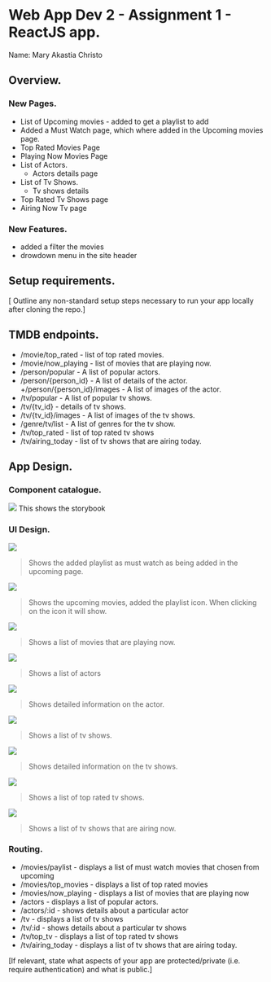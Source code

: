 # Web App Dev 2 - Assignment 1 - ReactJS app.

Name: Mary Akastia Christo

## Overview.

### New Pages.

+ List of Upcoming movies - added to get a playlist to add
+ Added a Must Watch page, which where added in the Upcoming movies page. 
+ Top Rated Movies Page
+ Playing Now Movies Page
+ List of Actors.
    + Actors details page
+ List of Tv Shows.
    + Tv shows details
+ Top Rated Tv Shows page
+ Airing Now Tv page

### New Features.

+ added a filter the movies
+ drowdown menu in the site header

## Setup requirements.

[ Outline any non-standard setup steps necessary to run your app locally after cloning the repo.]

## TMDB endpoints.

+ /movie/top_rated - list of top rated movies.
+ /movie/now_playing - list of movies that are playing now.
+ /person/popular - A list of popular actors.
+ /person/{person_id} - A list of details of the actor.
+/person/{person_id}/images - A list of images of the actor.
+ /tv/popular - A list of popular tv shows. 
+ /tv/{tv_id} - details of tv shows.
+ /tv/{tv_id}/images - A list of images of the tv shows.
+ /genre/tv/list - A list of genres for the tv show.
+ /tv/top_rated - list of top rated tv shows
+ /tv/airing_today - list of tv shows that are airing today. 

## App Design.

### Component catalogue.

![](./images/storybook.png)
This shows the storybook

### UI Design.


![ ](./images/must_watch.png)

>Shows the added playlist as must watch as being added in the upcoming page.

![ ](./images/upcoming.png)

>Shows the upcoming movies, added the playlist icon. When clicking on the icon it will show.

![ ](./images/playing_now.png)

>Shows a list of movies that are playing now.

![ ](./images/actors.png)

> Shows a list of actors

![ ](./images/actors_details.png)

>Shows detailed information on the actor.

![ ](./images/tvshows.png)

>Shows a list of tv shows.

![ ](./images/tv_details.png)

>Shows detailed information on the tv shows.

![ ](./images/top_tv.png)

> Shows a list of top rated tv shows.

![ ](./images/airing.png)

>Shows a list of tv shows that are airing now.

### Routing.

+ /movies/paylist - displays a list of must watch movies that chosen from upcoming
+ /movies/top_movies - displays a list of top rated movies
+ /movies/now_playing - displays a list of movies that are playing now
+ /actors - displays a list of popular actors.
+ /actors/:id - shows details about a particular actor
+ /tv - displays a list of tv shows 
+ /tv/:id - shows details about a particular tv shows
+ /tv/top_tv - displays a list of top rated tv shows
+ /tv/airing_today - displays a list of tv shows that are airing today. 


[If relevant, state what aspects of your app are protected/private (i.e. require authentication) and what is public.]

